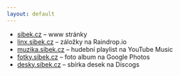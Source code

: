 ```yaml
---
layout: default
---
```


* [sibek.cz](https://www.sibek.cz) – www stránky
* [linx.sibek.cz](https://linx.sibek.cz) – záložky na Raindrop.io
* [muzika.sibek.cz](https://muzika.sibek.cz) – hudební playlist na YouTube Music
* [fotky.sibek.cz](https://fotky.sibek.cz) – foto album na Google Photos
* [desky.sibek.cz](https://desky.sibek.cz) – sbírka desek na Discogs

